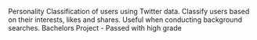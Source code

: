 Personality Classification of users using Twitter data.
Classify users based on their interests, likes and shares. Useful when conducting background searches.
Bachelors Project - Passed with high grade
